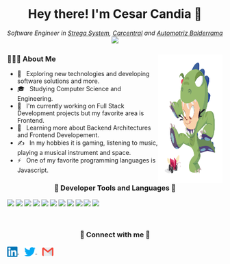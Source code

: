 <h1 align="center">Hey there! I'm Cesar Candia 👋 </h1>
<p align="center"><em>Software Engineer in <a href="https://stregasystem.com">Strega System</a>, <a href="https://carcentral.mx">Carcentral</a> and <a href="https://automotrizbalderrama.com">Automotriz Balderrama</a>
  <img src="https://media.giphy.com/media/WUlplcMpOCEmTGBtBW/giphy.gif" width="30"> 
</em></p>

<div>
  <img width="30%" height="300px" align="right" src="https://github.com/iOznny/ioznny/blob/main/dinotocat.png" alt="Dino Cat">

  
<div align="left"> 
<h3> 👨🏻‍💻 About Me </h3>

- 🤔 &nbsp; Exploring new technologies and developing software solutions and more.
- 🎓 &nbsp; Studying Computer Science and Engineering.
- 💼 &nbsp; I'm currently working on Full Stack Development projects but my favorite area is Frontend.
- 🌱 &nbsp; Learning more about Backend Architectures and Frontend Developement.
- ✍️ &nbsp; In my hobbies it is gaming, listening to music, playing a musical instrument and space. 
- ⚡ &nbsp; One of my favorite programming languages is Javascript.
</div> 
</div>


<h3 align="center">🚀 Developer Tools and Languages 🚀</h3>

<a src="https://www.javascript.com/"><img src="https://img.icons8.com/color/48/000000/javascript.png"/></a>
<a src="https://reactjs.org/"><img src="https://img.icons8.com/color/48/000000/react-native.png"/></a>
<a src="https://angular.io/"><img src="https://img.icons8.com/color/48/000000/angularjs.png"/></a>
<a src="https://www.typescriptlang.org/"><img src="https://img.icons8.com/color/48/000000/typescript.png"/></a>
<a src="https://nodejs.org/"><img src="https://img.icons8.com/color/48/000000/nodejs.png"/></a>
<a src="https://www.mongodb.com/"><img src="https://img.icons8.com/color/48/000000/mongodb.png"/></a>
<a src="https://www.npmjs.com/"><img src="https://img.icons8.com/color/48/000000/npm.png"/></a>
<a src="https://getbootstrap.com/"><img src="https://img.icons8.com/color/48/000000/bootstrap.png"/></a>
<a src="https://github.com/"><img src="https://img.icons8.com/color/48/000000/github--v1.png"/></a>
<a src="https://www.w3schools.com/css/"><img src="https://img.icons8.com/color/48/000000/css3.png"/></a>
<a src="https://www.w3schools.com/html/"><img src="https://img.icons8.com/color/48/000000/html-5.png"/></a>

<br>


<h3 align="center">🚀 Connect with me 🚀</h3>
  <a href="https://www.linkedin.com/in/satyam-goyal26/">
    <img align="center" alt="Cesar Candia | Linkedin" width="24px" src="https://github.com/SatYu26/SatYu26/blob/master/Assets/Linkedin.svg" />
  </a> &nbsp;&nbsp;
  
  <a href="https://twitter.com/CesarCandiac40">
    <img align="center" alt="Cesar Candia | Twitter" width="26px" src="https://github.com/SatYu26/SatYu26/blob/master/Assets/Twitter.svg" />
  </a> &nbsp;&nbsp;
  
  <a href="mailto:f000170014@gmail.com">
    <img align="center" alt="Cesar Candia | Gmail" width="26px" src="https://github.com/SatYu26/SatYu26/blob/master/Assets/Gmail.svg" />
  </a>
